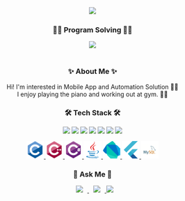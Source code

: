 <div align="center">
  <a href="https://hits.seeyoufarm.com"><img src="https://hits.seeyoufarm.com/api/count/incr/badge.svg?url=https%3A%2F%2Fgithub.com%2Fkdjun97&count_bg=%23FFB000&title_bg=%23555555&icon=github.svg&icon_color=%23E7E7E7&title=view&edge_flat=false">
  </a>
  <!--<a href="https://solved.ac/kdjun97"><img src="http://mazassumnida.wtf/api/mini/generate_badge?boj=kdjun97"></a>-->
</div>

<h3 align="center">👨‍💻 Program Solving 👨‍💻</h3>
<div align="center">
  <a href="https://solved.ac/kdjun97"><img src="http://mazassumnida.wtf/api/v2/generate_badge?boj=kdjun97"></a>
</div><br>

<div align="center">
  <h3>✨ About Me ✨</h3>
  Hi! I'm interested in Mobile App and Automation Solution 📱🔐<br>
  I enjoy playing the piano and working out at gym. 🎹💪
  
  <h3>🛠️ Tech Stack 🛠️</h3>

  <p align="center">
    <img src="https://img.shields.io/badge/C-A8B9CC?style=flat-square&logo=C&logoColor=white"/>
    <img src="https://img.shields.io/badge/C++-00599C?style=flat-square&logo=c%2B%2B&logoColor=white"/>
    <img src="https://img.shields.io/badge/CSharp-239120?style=flat-square&logo=CSharp&logoColor=white"/>
    <img src="https://img.shields.io/badge/Java-007396?style=flat-square&logo=Java&logoColor=white"/>
    <img src="https://img.shields.io/badge/Dart-0175C2?style=flat-square&logo=Dart&logoColor=white"/>
    <img src="https://img.shields.io/badge/Flutter-02569B?style=flat-square&logo=Flutter&logoColor=white"/>
    <img src="https://img.shields.io/badge/MySQL-4479A1?style=flat-square&logo=MySQL&logoColor=white"/>
  </p>

  <p align="center">
    <a href="https://www.cprogramming.com/">
      <img algin="center" alt="C" width="40" height="40" src="https://raw.githubusercontent.com/devicons/devicon/master/icons/c/c-original.svg"/>
    </a>
    <a href="https://www.w3schools.com/cpp/">
      <img algin="center" alt="C++" width="40" height="40" src="https://raw.githubusercontent.com/devicons/devicon/master/icons/cplusplus/cplusplus-original.svg"/>
    </a>
    <a href="https://www.w3schools.com/cs/">
      <img algin="center" alt="CS" width="40" height="40" src="https://raw.githubusercontent.com/devicons/devicon/master/icons/csharp/csharp-original.svg"/>
    </a>
    <a href="https://www.java.com/en">
      <img algin="center" alt="Java" width="40" height="40" src="https://raw.githubusercontent.com/devicons/devicon/master/icons/java/java-original.svg"/>
    </a>
    <a href="https://dart.dev/">
      <img algin="center" alt="Dart" width="40" height="40" src="https://raw.githubusercontent.com/devicons/devicon/master/icons/dart/dart-original.svg"/>
    </a>
    <a href="https://flutter.dev/">
      <img algin="center" alt="Flutter" width="40" height="40" src="https://raw.githubusercontent.com/devicons/devicon/master/icons/flutter/flutter-original.svg"/>
    </a>
    <a href="https://www.mysql.com/">
      <img algin="center" alt="MySQL" width="40" height="40" src="https://raw.githubusercontent.com/github/explore/80688e429a7d4ef2fca1e82350fe8e3517d3494d/topics/mysql/mysql.png"/>
    </a>
  </p>
   
  <h3> 💬 Ask Me 💬 </h3>
  <p algin="center">
    <a href="https://www.instagram.com/jumy_dong/">
      <img src="http://img.shields.io/badge/-Instagram-black?style=flat&logo=Instagram&link=https://www.instagram.com/jumy_dong/"
           style="height : auto; margin-left : 10px; margin-right : 10px;"/>
    </a>
    <a href="https://kdjun97.github.io/">
      <img src="http://img.shields.io/badge/-Tech%20Blog-655ced?style=flat&logo=github&link=https://kdjun97.github.io/"
           style="height : auto; margin-left : 10px; margin-right : 10px;"/>
    </a>
    <a href="mailto:kdjun97@gmail.com">
      <img src="https://img.shields.io/badge/Gmail-d14836?style=flat-square&logo=Gmail&logoColor=white&link=kdjun97@gmail.com"/>
    </a>
  </p>
</div>
